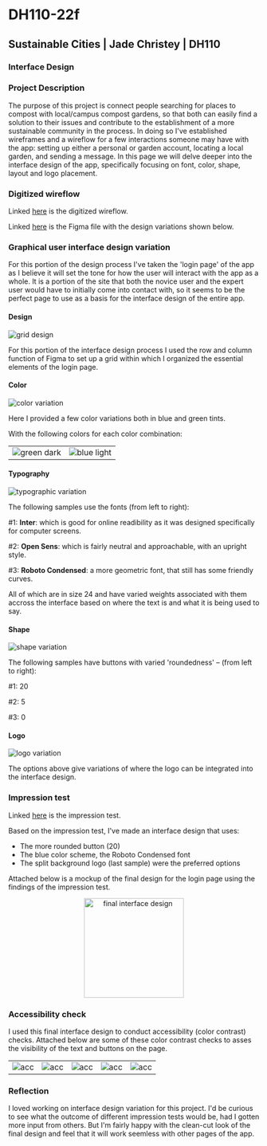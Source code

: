 # DH110-22f

## Sustainable Cities | Jade Christey | DH110

### Interface Design

### Project Description
The purpose of this project is connect people searching for places to compost with local/campus compost gardens, so that both can easily find a solution to their issues and contribute to the establishment of a more sustainable community in the process. In doing so I've established wireframes and a wireflow for a few interactions someone may have with the app: setting up either a personal or garden account, locating a local garden, and sending a message. In this page we will delve deeper into the interface design of the app, specifically focusing on font, color, shape, layout and logo placement. 

### Digitized wireflow

Linked [here](https://www.figma.com/file/f2Urjg6UhsWW1nYqiuRrfu/Low-Fidelity-Prototype-(Copy)?t=N67ptB3BXJd7i2wc-1) is the digitized wireflow. 

Linked [here](https://www.figma.com/file/uckCPOY0yeZcXvi8uTZDoO/Interface-design?node-id=0%3A1&t=nVD0BI1lFHK6Ft1f-1) is the Figma file with the design variations shown below. 

### Graphical user interface design variation 

For this portion of the design process I've taken the 'login page' of the app as I believe it will set the tone for how the user will interact with the app as a whole. It is a portion of the site that both the novice user and the expert user would have to initially come into contact with, so it seems to be the perfect page to use as a basis for the interface design of the entire app. 

#### Design
![grid design](layout.png)

For this portion of the interface design process I used the row and column function of Figma to set up a grid within which I organized the essential elements of the login page. 

#### Color
![color variation](color.png)

Here I provided a few color variations both in blue and green tints. 

With the following colors for each color combination: 

| | |
|---|---|
|![green dark](green2.png)|![blue light](blue1.png)|

#### Typography
![typographic variation](font.png)

The following samples use the fonts (from left to right): 

#1: **Inter**: which is good for online readibility as it was designed specifically for computer screens. 

#2: **Open Sens**: which is fairly neutral and approachable, with an upright style. 

#3: **Roboto Condensed**: a more geometric font, that still has some friendly curves. 

All of which are in size 24 and have varied weights associated with them accross the interface based on where the text is and what it is being used to say. 

#### Shape 
![shape variation](shape.png)

The following samples have buttons with varied 'roundedness' – (from left to right):

#1: 20

#2: 5

#3: 0

#### Logo 
![logo variation](logo.png)

The options above give variations of where the logo can be integrated into the interface design. 

### Impression test

Linked [here](https://drive.google.com/drive/folders/1ok9FVkqj3L5891vNIX8O9tQquJb2ofZJ?usp=share_link) is the impression test. 

Based on the impression test, I've made an interface design that uses: 

- The more rounded button (20)
- The blue color scheme, the Roboto Condensed font
- The split background logo (last sample) were the preferred options 

Attached below is a mockup of the final design for the login page using the findings of the impression test. 

<p align="center">
    <img width="200" src="signup.png" alt="final interface design">
</p>


### Accessibility check

I used this final interface design to conduct accessibility (color contrast) checks. Attached below are some of these color contrast checks to asses the visibility of the text and buttons on the page. 

| | | | | |
|---|---|---|---|---|
|![acc](acc1.png)|![acc](acc2.png)|![acc](acc3.png)|![acc](acc4.png)|![acc](acc5.png)|

### Reflection 

I loved working on interface design variation for this project. I'd be curious to see what the outcome of different impression tests would be, had I gotten more input from others. But I'm fairly happy with the clean-cut look of the final design and feel that it will work seemless with other pages of the app. 

